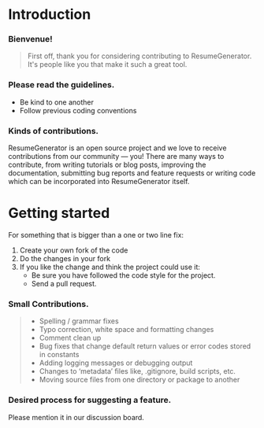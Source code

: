 # Introduction

### Bienvenue!

>First off, thank you for considering contributing to ResumeGenerator. It's people like you that make it such a great tool.


### Please read the guidelines.

- Be kind to one another
- Follow previous coding conventions



### Kinds of contributions.



ResumeGenerator is an open source project and we love to receive contributions from our community — you! There are many ways to contribute, from writing tutorials or blog posts, improving the documentation, submitting bug reports and feature requests or writing code which can be incorporated into ResumeGenerator itself.





# Getting started


For something that is bigger than a one or two line fix:

1. Create your own fork of the code
2. Do the changes in your fork
3. If you like the change and think the project could use it:
    * Be sure you have followed the code style for the project.
    * Send a pull request.


### Small Contributions.


>* Spelling / grammar fixes
>* Typo correction, white space and formatting changes
>* Comment clean up
>* Bug fixes that change default return values or error codes stored in constants
>* Adding logging messages or debugging output
>* Changes to ‘metadata’ files like, .gitignore, build scripts, etc.
>* Moving source files from one directory or package to another



### Desired process for suggesting a feature.

Please mention it in our discussion board.

